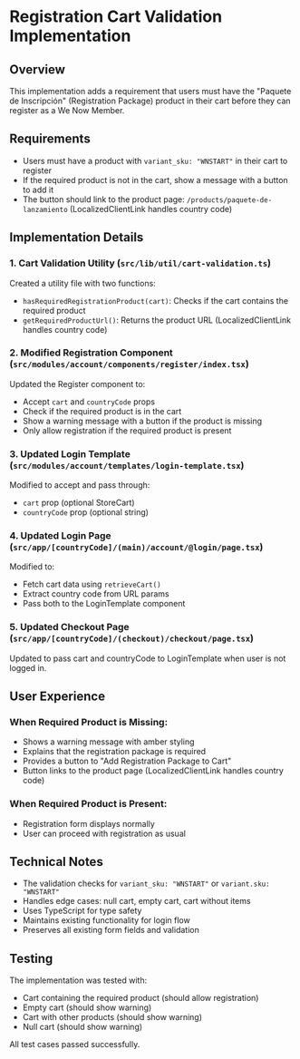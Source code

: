 # Registration Cart Validation Implementation

## Overview

This implementation adds a requirement that users must have the "Paquete de Inscripción" (Registration Package) product in their cart before they can register as a We Now Member.

## Requirements

- Users must have a product with `variant_sku: "WNSTART"` in their cart to register
- If the required product is not in the cart, show a message with a button to add it
- The button should link to the product page: `/products/paquete-de-lanzamiento` (LocalizedClientLink handles country code)

## Implementation Details

### 1. Cart Validation Utility (`src/lib/util/cart-validation.ts`)

Created a utility file with two functions:

- `hasRequiredRegistrationProduct(cart)`: Checks if the cart contains the required product
- `getRequiredProductUrl()`: Returns the product URL (LocalizedClientLink handles country code)

### 2. Modified Registration Component (`src/modules/account/components/register/index.tsx`)

Updated the Register component to:
- Accept `cart` and `countryCode` props
- Check if the required product is in the cart
- Show a warning message with a button if the product is missing
- Only allow registration if the required product is present

### 3. Updated Login Template (`src/modules/account/templates/login-template.tsx`)

Modified to accept and pass through:
- `cart` prop (optional StoreCart)
- `countryCode` prop (optional string)

### 4. Updated Login Page (`src/app/[countryCode]/(main)/account/@login/page.tsx`)

Modified to:
- Fetch cart data using `retrieveCart()`
- Extract country code from URL params
- Pass both to the LoginTemplate component

### 5. Updated Checkout Page (`src/app/[countryCode]/(checkout)/checkout/page.tsx`)

Updated to pass cart and countryCode to LoginTemplate when user is not logged in.

## User Experience

### When Required Product is Missing:
- Shows a warning message with amber styling
- Explains that the registration package is required
- Provides a button to "Add Registration Package to Cart"
- Button links to the product page (LocalizedClientLink handles country code)

### When Required Product is Present:
- Registration form displays normally
- User can proceed with registration as usual

## Technical Notes

- The validation checks for `variant_sku: "WNSTART"` or `variant.sku: "WNSTART"`
- Handles edge cases: null cart, empty cart, cart without items
- Uses TypeScript for type safety
- Maintains existing functionality for login flow
- Preserves all existing form fields and validation

## Testing

The implementation was tested with:
- Cart containing the required product (should allow registration)
- Empty cart (should show warning)
- Cart with other products (should show warning)
- Null cart (should show warning)

All test cases passed successfully. 